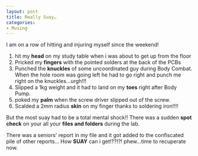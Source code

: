 ```yaml
---
layout: post
title: Really Suay…
categories:
- Musing
---
```


I am on a row of hitting and injuring myself since the weekend!

1. hit my **head** on my study table when i was about to get up from the floor
2. Pricked my **fingers** with the pointed solders at the back of the PCBs
3. Punched the **knuckles** of some uncoordinated guy during Body Combat. When the hole room was going left he had to go right and punch me right on the knuckles...urgh!!!
4. Slipped a 1kg weight and it had to land on my **toes** right after Body Pump.
5. poked my **palm** when the screw driver slipped out of the screw.
6. Scalded a 2mm radius **skin** on my finger thanks to soldering iron!!!!

But the most suay had to be a total mental shock!! There was a sudden **spot check** on your all your **files and folders** during the lab.

There was a seniors' report in my file and it got added to the confiscated pile of other reports... How **SUAY** can i get!??!?! phew...time to recuperate now.
